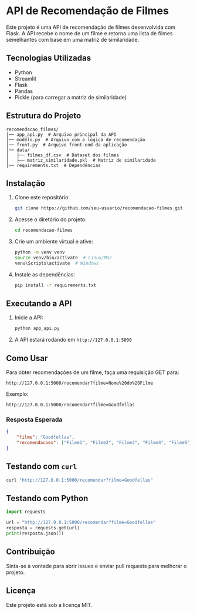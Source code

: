 # API de Recomendação de Filmes

Este projeto é uma API de recomendação de filmes desenvolvida com Flask. A API recebe o nome de um filme e retorna uma lista de filmes semelhantes com base em uma matriz de similaridade.

## Tecnologias Utilizadas
- Python
- Streamlit
- Flask
- Pandas
- Pickle (para carregar a matriz de similaridade)

## Estrutura do Projeto
```
recomendacao_filmes/
│── app_api.py  # Arquivo principal da API
│── modelo.py  # Arquivo com a lógica de recomendação
│── front.py  # Arquivo front-end da aplicação
│── data/
│   ├── filmes_df.csv  # Dataset dos filmes
│   ├── matriz_similaridade.pkl  # Matriz de similaridade
│── requirements.txt  # Dependências
```

## Instalação
1. Clone este repositório:
   ```bash
   git clone https://github.com/seu-usuario/recomendacao-filmes.git
   ```
2. Acesse o diretório do projeto:
   ```bash
   cd recomendacao-filmes
   ```
3. Crie um ambiente virtual e ative:
   ```bash
   python -m venv venv
   source venv/bin/activate  # Linux/Mac
   venv\Scripts\activate  # Windows
   ```
4. Instale as dependências:
   ```bash
   pip install -r requirements.txt
   ```

## Executando a API
1. Inicie a API:
   ```bash
   python app_api.py
   ```
2. A API estará rodando em `http://127.0.0.1:5000`

## Como Usar
Para obter recomendações de um filme, faça uma requisição GET para:
```
http://127.0.0.1:5000/recomendar?filme=Nome%20do%20Filme
```
Exemplo:
```
http://127.0.0.1:5000/recomendar?filme=Goodfellas
```
### Resposta Esperada
```json
{
    "filme": "Goodfellas",
    "recomendacoes": ["Filme1", "Filme2", "Filme3", "Filme4", "Filme5"]
}
```

## Testando com `curl`
```bash
curl "http://127.0.0.1:5000/recomendar?filme=Goodfellas"
```

## Testando com Python
```python
import requests

url = "http://127.0.0.1:5000/recomendar?filme=Goodfellas"
resposta = requests.get(url)
print(resposta.json())
```

## Contribuição
Sinta-se à vontade para abrir issues e enviar pull requests para melhorar o projeto.

## Licença
Este projeto está sob a licença MIT.

